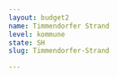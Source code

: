 ```yaml
---
layout: budget2
name: Timmendorfer Strand
level: kommune
state: SH
slug: Timmendorfer-Strand

---
```



